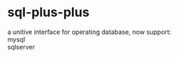 # sql-plus-plus
a unitive interface for operating database, now support:
</br>mysql
</br>sqlserver 
